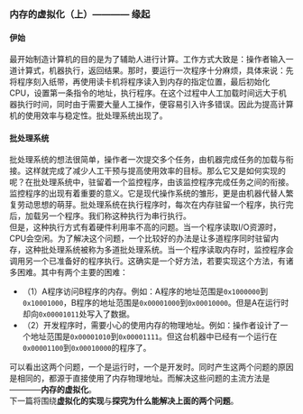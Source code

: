 ### 内存的虚拟化（上）———— 缘起

#### 伊始
最开始制造计算机的目的是为了辅助人进行计算。工作方式大致是：操作者输入一道计算式，机器执行，返回结果。那时，要运行一次程序十分麻烦，具体来说：先将程序刻入纸带，再使用读卡机将程序读入到内存的指定位置，最后初始化CPU，设置第一条指令的地址，执行程序。在这个过程中人工加载时间远大于机器执行时间，同时由于需要大量人工操作，便容易引入许多错误。因此为提高计算机的使用效率与稳定性。批处理系统出现了。

#### 批处理系统
批处理系统的想法很简单，操作者一次提交多个任务，由机器完成任务的加载与衔接。这样就完成了减少人工干预与提高使用效率的目标。那么它又是如何实现的呢？在批处理系统中，驻留着一个监控程序，由该监控程序完成任务之间的衔接。  
监控程序的出现有着重要的意义。它是现代操作系统的雏形，更是由机器代替人繁复劳动思想的萌芽。批处理系统在执行程序时，每次在内存驻留一个程序，执行完后，加载另一个程序。我们称这种执行为串行执行。  
但是，这种执行方式有着硬件利用率不高的问题。当一个程序读取I/O资源时，CPU会空闲。为了解决这个问题，一个比较好的办法是让多道程序同时驻留内存，这种批处理系统被称为多道批处理系统。当一个程序读取内存时，监控程序会调用另一个已准备好的程序执行。这确实是一个好方法，若要实现这个方法，有诸多困难。其中有两个主要的困难：

- （1）A程序访问B程序的内存。例如：A程序的地址范围是`0x1000000`到`0x10001000`，B程序的地址范围是`0x00001000`到`0x00010000`。但是A在运行时却向`0x00001011`处写入了数据。
- （2）开发程序时，需要小心的使用内存的物理地址。例如：操作者设计了一个地址范围是`0x00001010`到`0x00001111`。但这台机器中已经有一个运行在`0x00001100`到`0x00010000`的程序了。

可以看出这两个问题，一个是运行时，一个是开发时。同时产生这两个问题的原因是相同的，都源于直接使用了内存物理地址。而解决这些问题的主流方法是————**内存的虚拟化**。  
下一篇将围绕**虚拟化的实现**与**探究为什么能解决上面的两个问题**。
